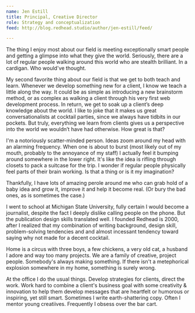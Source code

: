 ```yaml
---
name: Jen Estill
title: Principal, Creative Director
role: Strategy and conceptualization
feed: http://blog.redhead.studio/author/jen-estill/feed/

---
```


The thing I enjoy most about our field is meeting exceptionally smart people and
getting a glimpse into what they give the world. Seriously, there are a lot of
regular people walking around this world who are stealth brilliant. In a
cardigan. Who would've thought.

My second favorite thing about our field is that we get to both teach and learn.
Whenever we develop something new for a client, I know we teach a little along
the way. It could be as simple as introducing a new brainstorm method, or as
complex as walking a client through his very first web development process. In
return, we get to soak up a client’s deep knowledge about the world. I like to
joke that it makes us great conversationalists at cocktail parties, since we
always have tidbits in our pockets. But truly, everything we learn from clients
gives us a perspective into the world we wouldn’t have had otherwise. How great
is that?

I'm a notoriously scatter-minded person. Ideas zoom around my head with an
alarming frequency. When one is about to burst (most likely out of my mouth,
probably to the annoyance of my staff) I actually feel it bumping around
somewhere in the lower right. It's like the idea is rifling through closets to
pack a suitcase for the trip. I wonder if regular people physically feel parts
of their brain working. Is that a thing or is it my imagination? 

Thankfully, I have lots of amazing perole around me who can grab hold of a baby
idea and grow it, improve it and help it become real. (Or bury the bad ones, as
is sometimes the case.)

I went to school at Michigan State University, fully certain I would become a
journalist, despite the fact I deeply dislike calling people on the phone. But
the publication design skills translated well. I founded Redhead is 2000, after
I realized that my combination of writing background, design skill,
problem-solving tendencies and and almost incessant tendency toward saying why
not made for a decent cocktail.

Home is a circus with three boys, a few chickens, a very old cat, a husband I
adore and way too many projects. We are a family of creative, project people.
Somebody's always making something. If there isn't a metephorical explosion
somewhere in my home, something is surely wrong. 

At the office I do the usual things. Develop strategies for clients, direct the
work. Work hard to combine a client's business goal with some creativity &
innovation to help them develop messages that are heartfelt or humorous or
inspiring, yet still smart. Sometimes I write earth-shattering copy. Often I
mentor young creatiives. Frequently I obsess over the bar cart.


